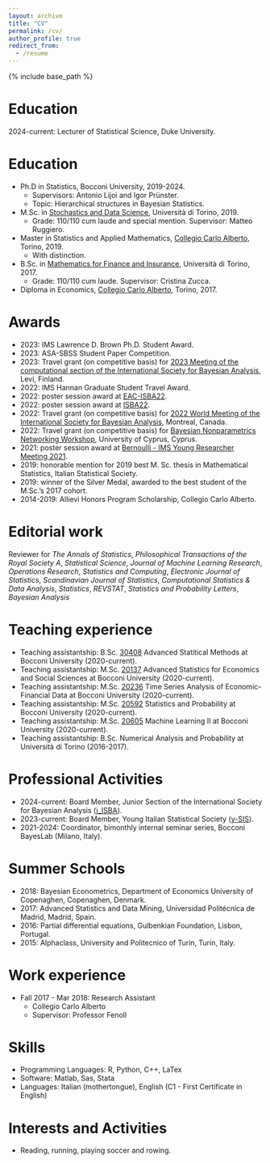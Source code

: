 ```yaml
---
layout: archive
title: "CV"
permalink: /cv/
author_profile: true
redirect_from:
  - /resume
---
```


{% include base_path %}

Education
======

2024-current: Lecturer of Statistical Science, Duke University.

Education
======
* Ph.D in Statistics, Bocconi University, 2019-2024.
  * Supervisors: Antonio Lijoi and Igor Prünster. 
  * Topic: Hierarchical structures in Bayesian Statistics.
* M.Sc. in [Stochastics and Data Science](https://www.master-sds.unito.it/do/home.pl), Università di Torino, 2019.
  * Grade: 110/110 cum laude and special mention. Supervisor: Matteo Ruggiero.
* Master in Statistics and Applied Mathematics, [Collegio Carlo Alberto](https://www.carloalberto.org), Torino, 2019.
  * With distinction. 
* B.Sc. in [Mathematics for Finance and Insurance](https://matematicafinanza.campusnet.unito.it/do/home.pl), Università di Torino, 2017.
  * Grade: 110/110 cum laude. Supervisor: Cristina Zucca.
* Diploma in Economics, [Collegio Carlo Alberto](https://www.carloalberto.org), Torino, 2017.

Awards
======

* 2023: IMS Lawrence D. Brown Ph.D. Student Award.
* 2023: ASA-SBSS Student Paper Competition.
* 2023: Travel grant (on competitive basis) for [2023 Meeting of the computational section of the International Society for Bayesian Analysis](https://bayescomp2023.com/), Levi, Finland.
* 2022: IMS Hannan Graduate Student Travel Award.
* 2022: poster session award at [EAC-ISBA22](https://www.eac-isba.org/eacisba2022).
* 2022: poster session award at  [ISBA22](https://isbawebmaster.github.io/ISBA2022).
* 2022: Travel grant (on competitive basis) for [2022 World Meeting of the International Society for Bayesian Analysis](https://isbawebmaster.github.io/ISBA2022/), Montreal, Canada.
* 2022: Travel grant (on competitive basis) for [Bayesian Nonparametrics Networking Workshop](http://cyprusconferences.org/bnp2022/), University of Cyprus, Cyprus.
* 2021: poster session award at [Bernoulli - IMS Young Researcher Meeting 2021](https://www.wc2020.org/sub03_04.php).
* 2019: honorable mention for 2019 best M. Sc. thesis in Mathematical Statistics, Italian Statistical Society.
* 2019: winner of the Silver Medal, awarded to the best student of the M.Sc.’s 2017 cohort.
* 2014-2019: Allievi Honors Program Scholarship, Collegio Carlo Alberto.

Editorial work
======

Reviewer for _The Annals of Statistics_, _Philosophical Transactions of the Royal Society A_, _Statistical Science_, _Journal of Machine Learning Research_, _Operations Research_, _Statistics and Computing_, _Electronic Journal of Statistics_, _Scandinavian Journal of Statistics_, _Computational Statistics & Data Analysis_, _Statistics_, _REVSTAT_, _Statistics and Probability Letters_, _Bayesian Analysis_


Teaching experience
======
* Teaching assistantship: B.Sc. [30408](https://didattica.unibocconi.it/ts/tsn_anteprima.php?cod_ins=30408&anno=2023&IdPag=6896) Advanced Statitical Methods at Bocconi University (2020-current). 
* Teaching assistantship: M.Sc. [20137](http://didattica.unibocconi.eu/ts/tsn_anteprima.php?cod_ins=20137&anno=2021&IdPag=6351) Advanced Statistics for Economics and Social Sciences at Bocconi University (2020-current). 
* Teaching assistantship: M.Sc. [20236](http://didattica.unibocconi.eu/ts/tsn_anteprima.php?cod_ins=20236&anno=2021&IdPag=6351) Time Series Analysis of Economic-Financial Data at Bocconi University (2020-current).
* Teaching assistantship: M.Sc. [20592](http://didattica.unibocconi.eu/ts/tsn_anteprima.php?cod_ins=20592&anno=2021&IdPag=6351) Statistics and Probability at Bocconi University (2020-current).
* Teaching assistantship: M.Sc. [20605](http://didattica.unibocconi.eu/ts/tsn_anteprima.php?cod_ins=20605&anno=2021&IdPag=6351) Machine Learning II at Bocconi University (2020-current).
* Teaching assistantship: B.Sc. Numerical Analysis and Probability at Università di Torino (2016-2017).


Professional Activities
======

* 2024-current: Board Member, Junior Section of the International Society for Bayesian Analysis ([j_ISBA](https://j-isba.github.io/)).
* 2023-current: Board Member, Young Italian Statistical Society ([y-SIS](https://youngsis.github.io/)).
* 2021-2024: Coordinator, bimonthly internal seminar series, Bocconi BayesLab (Milano, Italy).

Summer Schools
======
* 2018: Bayesian Econometrics, Department of Economics University of Copenaghen, Copenaghen, Denmark.
* 2017: Advanced Statistics and Data Mining, Universidad Politécnica de Madrid, Madrid, Spain.
* 2016: Partial differential equations, Gulbenkian Foundation, Lisbon, Portugal.
* 2015: Alphaclass, University and Politecnico of Turin, Turin, Italy.


Work experience
======
* Fall 2017 - Mar 2018: Research Assistant
  * Collegio Carlo Alberto
  * Supervisor: Professor Fenoll
  
Skills
======
* Programming Languages: R, Python, C++, LaTex
* Software: Matlab, Sas, Stata
* Languages: Italian (mothertongue), English (C1 - First Certificate in English)

Interests and Activities
======
* Reading, running, playing soccer and rowing.
